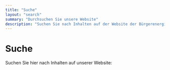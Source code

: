 ```yaml
---
title: "Suche"
layout: "search"
summary: "Durchsuchen Sie unsere Website"
description: "Suchen Sie nach Inhalten auf der Website der Bürgerenergie-Genossenschaft Bösingen"
---
```


# Suche

Suchen Sie hier nach Inhalten auf unserer Website:

<div id="search"></div>

<script>
    window.addEventListener('DOMContentLoaded', (event) => {
        new PagefindUI({ 
            element: "#search",
            showImages: false,
            showSubResults: true,
            excerptLength: 30,
            processResult: function (result) {
                // Customize result display if needed
                return result;
            }
        });
    });
</script>